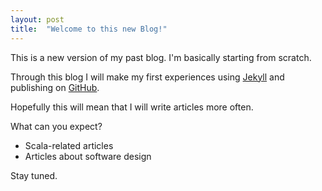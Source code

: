 ```yaml
---
layout: post
title:  "Welcome to this new Blog!"
---
```


This is a new version of my past blog. I'm basically starting from scratch.

Through this blog I will make my first experiences using [Jekyll][jekyll] and publishing on [GitHub][github].

Hopefully this will mean that I will write articles more often.

What can you expect?

* Scala-related articles
* Articles about software design

Stay tuned.

[jekyll]: http://jekyllrb.com/docs/home
[github]: http://github.com
